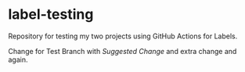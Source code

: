 # label-testing
Repository for testing my two projects using GitHub Actions for Labels.

Change for Test Branch with _Suggested Change_ and extra change and again.